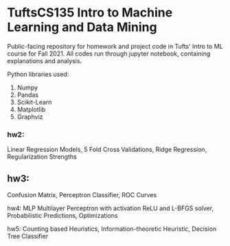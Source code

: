 # TuftsCS135 Intro to Machine Learning and Data Mining
Public-facing repository for homework and project code in Tufts' Intro to ML course for Fall 2021. All codes run through jupyter notebook, containing explanations and analysis.

Python libraries used:
1. Numpy
2. Pandas
3. Scikit-Learn
4. Matplotlib
5. Graphviz

### hw2: 
Linear Regression Models, 5 Fold Cross Validations, Ridge Regression, Regularization Strengths

## hw3: 
Confusion Matrix, Perceptron Classifier, ROC Curves

hw4: MLP Multilayer Perceptron with activation ReLU and L-BFGS solver, Probabilistic Predictions, Optimizations

hw5: Counting based Heuristics, Information-theoretic Heuristic, Decision Tree Classifier
